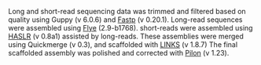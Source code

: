 Long and short-read sequencing data was trimmed and filtered based on quality using Guppy (v 6.0.6) and [Fastp](https://academic.oup.com/bioinformatics/article/34/17/i884/5093234) (v 0.20.1).
Long-read sequences were assembled using [Flye](https://www.nature.com/articles/s41587-019-0072-8) (2.9-b1768).
short-reads were assembled using [HASLR](https://www.sciencedirect.com/science/article/pii/S2589004220305770?via%3Dihub) (v 0.8a1) assisted by long-reads. 
These assemblies were merged using Quickmerge (v 0.3), and scaffolded with [LINKS](https://academic.oup.com/gigascience/article/4/1/s13742-015-0076-3/2707579) (v 1.8.7)
The final scaffolded assembly was polished and corrected with [Pilon](https://www.ncbi.nlm.nih.gov/pmc/articles/PMC4237348/) (v 1.23).
